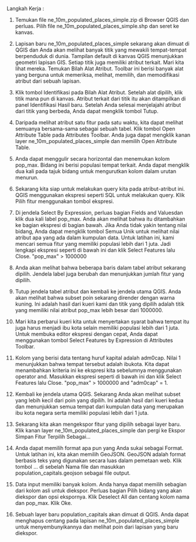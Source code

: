 Langkah Kerja :

1. Temukan file ne_10m_populated_places_simple.zip di Browser QGIS dan perluas. Pilih file ne_10m_populated_places_simple.shp dan seret ke kanvas.

2. Lapisan baru ne_10m_populated_places_simple sekarang akan dimuat di QGIS dan Anda akan melihat banyak titik yang mewakili tempat-tempat berpenduduk di dunia. Tampilan default di kanvas QGIS menunjukkan geometri lapisan GIS. Setiap titik juga memiliki atribut terkait. Mari kita lihat mereka. Temukan Bilah Alat Atribut. Toolbar ini berisi banyak alat yang berguna untuk memeriksa, melihat, memilih, dan memodifikasi atribut dari sebuah lapisan.

3. Klik tombol Identifikasi pada Bilah Alat Atribut. Setelah alat dipilih, klik titik mana pun di kanvas. Atribut terkait dari titik itu akan ditampilkan di panel Identifikasi Hasil baru. Setelah Anda selesai menjelajahi atribut dari titik yang berbeda, Anda dapat mengklik tombol Tutup.

4. Daripada melihat atribut satu fitur pada satu waktu, kita dapat melihat semuanya bersama-sama sebagai sebuah tabel. Klik tombol Open Attribute Table pada Attributes Toolbar. Anda juga dapat mengklik kanan layer ne_10m_populated_places_simple dan memilih Open Attribute Table.

5. Anda dapat menggulir secara horizontal dan menemukan kolom pop_max. Bidang ini berisi populasi tempat terkait. Anda dapat mengklik dua kali pada tajuk bidang untuk mengurutkan kolom dalam urutan menurun.

6. Sekarang kita siap untuk melakukan query kita pada atribut-atribut ini. QGIS menggunakan ekspresi seperti SQL untuk melakukan query. Klik Pilih fitur menggunakan tombol ekspresi.

7. Di jendela Select By Expression, perluas bagian Fields and Values ​​dan klik dua kali label pop_max. Anda akan melihat bahwa itu ditambahkan ke bagian ekspresi di bagian bawah. Jika Anda tidak yakin tentang nilai bidang, Anda dapat mengklik tombol Semua Unik untuk melihat nilai atribut apa yang ada dalam kumpulan data. Untuk latihan ini, kami mencari semua fitur yang memiliki populasi lebih dari 1 juta. Jadi lengkapi ekspresi seperti di bawah ini dan klik Select Features lalu Close. "pop_max" > 1000000

8. Anda akan melihat bahwa beberapa baris dalam tabel atribut sekarang dipilih. Jendela label juga berubah dan menunjukkan jumlah fitur yang dipilih.

9. Tutup jendela tabel atribut dan kembali ke jendela utama QGIS. Anda akan melihat bahwa subset poin sekarang dirender dengan warna kuning. Ini adalah hasil dari kueri kami dan titik yang dipilih adalah titik yang memiliki nilai atribut pop_max lebih besar dari 1000000.

10. Mari kita perbarui kueri kita untuk menyertakan syarat bahwa tempat itu juga harus menjadi ibu kota selain memiliki populasi lebih dari 1 juta. Untuk membuka editor ekspresi dengan cepat, Anda dapat menggunakan tombol Select Features by Expression di Attributes Toolbar.

11. Kolom yang berisi data tentang huruf kapital adalah adm0cap. Nilai 1 menunjukkan bahwa tempat tersebut adalah ibukota. Kita dapat menambahkan kriteria ini ke ekspresi kita sebelumnya menggunakan operator and. Masukkan ekspresi seperti di bawah ini dan klik Select Features lalu Close. "pop_max" > 1000000 and "adm0cap" = 1.

12. Kembali ke jendela utama QGIS. Sekarang Anda akan melihat subset yang lebih kecil dari poin yang dipilih. Ini adalah hasil dari kueri kedua dan menunjukkan semua tempat dari kumpulan data yang merupakan ibu kota negara serta memiliki populasi lebih dari 1 juta.

13. Sekarang kita akan mengekspor fitur yang dipilih sebagai layer baru. Klik kanan layer ne_10m_populated_places_simple dan pergi ke Ekspor Simpan Fitur Terpilih Sebagai…

14. Anda dapat memilih format apa pun yang Anda sukai sebagai Format. Untuk latihan ini, kita akan memilih GeoJSON. GeoJSON adalah format berbasis teks yang digunakan secara luas dalam pemetaan web. Klik tombol … di sebelah Nama file dan masukkan population_capitals.geojson sebagai file output.

15. Data input memiliki banyak kolom. Anda hanya dapat memilih sebagian dari kolom asli untuk diekspor. Perluas bagian Pilih bidang yang akan diekspor dan opsi ekspornya. Klik Deselect All dan centang kolom nama dan pop_max. Klik Oke.

16. Sebuah layer baru population_capitals akan dimuat di QGIS. Anda dapat menghapus centang pada lapisan ne_10m_populated_places_simple untuk menyembunyikannya dan melihat poin dari lapisan yang baru diekspor.
